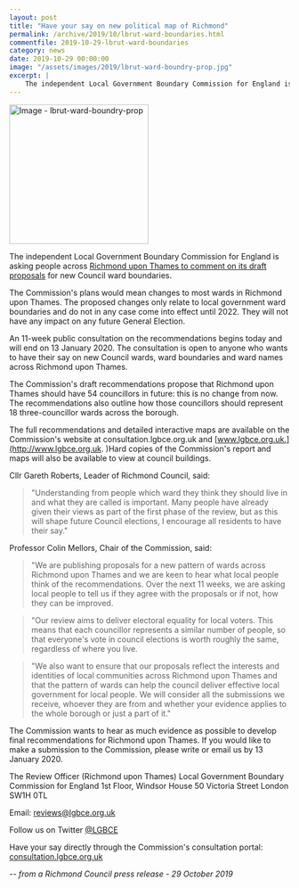 ```yaml
---
layout: post
title: "Have your say on new political map of Richmond"
permalink: /archive/2019/10/lbrut-ward-boundaries.html
commentfile: 2019-10-29-lbrut-ward-boundaries
category: news
date: 2019-10-29 00:00:00
image: "/assets/images/2019/lbrut-ward-boundry-prop.jpg"
excerpt: |
    The independent Local Government Boundary Commission for England is asking people across Richmond upon Thames to comment on its draft proposals for new Council ward boundaries.
---
```

<a href="/assets/images/2019/lbrut-ward-boundry-prop.jpg" title="Click for a larger image"><img src="/assets/images/2019/lbrut-ward-boundry-prop-thumb.jpg"
width="250" alt="Image - lbrut-ward-boundry-prop"  class="photo right"/></a>

The independent Local Government Boundary Commission for England is asking people across [Richmond upon Thames to comment on its draft proposals](http://www.lgbce.org.uk/all-reviews/greater-london/greater-london/richmond-upon-thames) for new Council ward boundaries.

The Commission's plans would mean changes to most wards in Richmond upon Thames. The proposed changes only relate to local government ward boundaries and do not in any case come into effect until 2022. They will not have any impact on any future General Election.

An 11-week public consultation on the recommendations begins today and will end on 13 January 2020. The consultation is open to anyone who wants to have their say on new Council wards, ward boundaries and ward names across Richmond upon Thames.

The Commission's draft recommendations propose that Richmond upon Thames should have 54 councillors in future: this is no change from now. The recommendations also outline how those councillors should represent 18 three-councillor wards across the borough.

The full recommendations and detailed interactive maps are available on the Commission's website at consultation.lgbce.org.uk and [www.lgbce.org.uk.](http://www.lgbce.org.uk. )Hard copies of the Commission's report and maps will also be available to view at council buildings.

Cllr Gareth Roberts, Leader of Richmond Council, said:

> "Understanding from people which ward they think they should live in and what they are called is important. Many people have already given their views as part of the first phase of the review, but as this will shape future Council elections, I encourage all residents to have their say."

Professor Colin Mellors, Chair of the Commission, said:

> "We are publishing proposals for a new pattern of wards across Richmond upon Thames and we are keen to hear what local people think of the recommendations. Over the next 11 weeks, we are asking local people to tell us if they agree with the proposals or if not, how they can be improved.

> "Our review aims to deliver electoral equality for local voters. This means that each councillor represents a similar number of people, so that everyone's vote in council elections is worth roughly the same, regardless of where you live.

> "We also want to ensure that our proposals reflect the interests and identities of local communities across Richmond upon Thames and that the pattern of wards can help the council deliver effective local government for local people. We will consider all the submissions we receive, whoever they are from and whether your evidence applies to the whole borough or just a part of it."

The Commission wants to hear as much evidence as possible to develop final recommendations for Richmond upon Thames. If you would like to make a submission to the Commission, please write or email us by 13 January 2020.

  The Review Officer (Richmond upon Thames)
  Local Government Boundary Commission for England
  1st Floor, Windsor House
  50 Victoria Street
  London SW1H 0TL

Email:  [reviews@lgbce.org.uk](mailto:reviews@lgbce.org.uk)

Follow us on Twitter [@LGBCE](https://twitter.com/LGBCE)

Have your say directly through the Commission's consultation portal:  [consultation.lgbce.org.uk](https://consultation.lgbce.org.uk/)

<cite>-- from a Richmond Council press release - 29 October 2019</cite>
